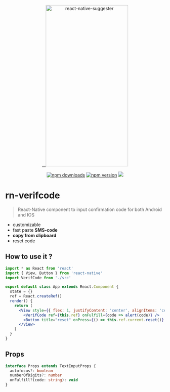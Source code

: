 <p align="center" >
   <a href="https://reactnative.gallery/xcarpentier/rn-verifcode">
    <img alt="react-native-suggester" src="https://thumbs.gfycat.com/FittingAromaticChimpanzee-size_restricted.gif" width="260" height="510" />
 </a>

</p>

<p align="center">
  <a href="https://www.npmjs.com/package/rn-verifcode">
  <img alt="npm downloads" src="https://img.shields.io/npm/dm/rn-verifcode.svg"/></a>
  <a href="https://www.npmjs.com/package/rn-verifcode"><img alt="npm version" src="https://badge.fury.io/js/rn-verifcode.svg"/></a>
   <a href="https://reactnative.gallery/xcarpentier/rn-verifcode"><img src="https://img.shields.io/badge/reactnative.gallery-%F0%9F%8E%AC-green.svg"/></a>

</p>

# rn-verifcode

> React-Native component to input confirmation code for both Android and IOS

- customizable
- fast paste **SMS-code**
- **copy from clipboard**
- reset code

## How to use it ?

```jsx
import * as React from 'react'
import { View, Button } from 'react-native'
import VerifCode from './src'

export default class App extends React.Component {
  state = {}
  ref = React.createRef()
  render() {
    return (
      <View style={{ flex: 1, justifyContent: 'center', alignItems: 'center' }}>
        <VerifCode ref={this.ref} onFulfill={code => alert(code)} />
        <Button title="reset" onPress={() => this.ref.current.reset()} />
      </View>
    )
  }
}
```

## Props

```ts
interface Props extends TextInputProps {
  autofocus?: boolean
  numberOfDigits?: number
  onFulfill?(code: string): void
}
```
